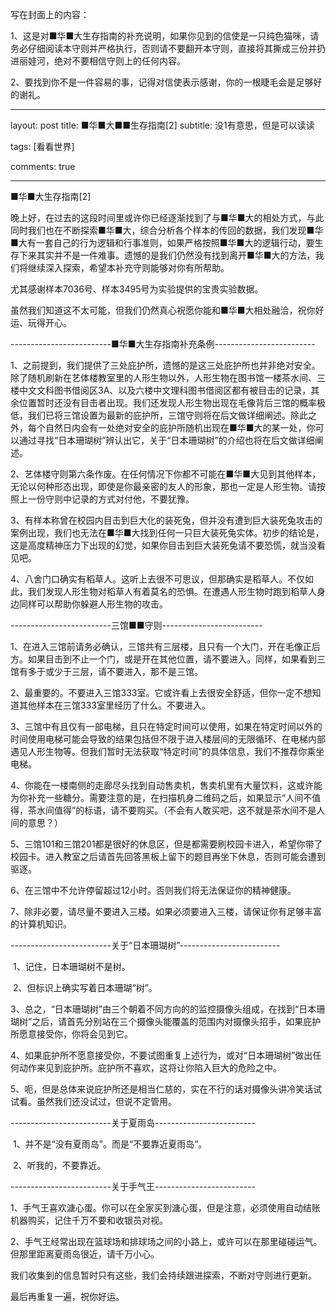 写在封面上的内容：

1、这是对■华■大生存指南的补充说明，如果你见到的信使是一只纯色猫咪，请务必仔细阅读本守则并严格执行，否则请不要翻开本守则，直接将其撕成三份并扔进丽娃河，绝对不要相信守则上的任何内容。

2、要找到你不是一件容易的事，记得对信使表示感谢，你的一根睫毛会是足够好的谢礼。

 

---
layout: post
title: ■华■大■■生存指南[2]
subtitle: 没1有意思，但是可以读读

tags: [看看世界]

comments: true

---



 

■华■大生存指南[2]

 

晚上好，在过去的这段时间里或许你已经逐渐找到了与■华■大的相处方式，与此同时我们也在不断探索■华■大，综合分析各个样本的传回的数据，我们发现■华■大有一套自己的行为逻辑和行事准则，如果严格按照■华■大的逻辑行动，要生存下来其实并不是一件难事。遗憾的是我们仍然没有找到离开■华■大的方法，我们将继续深入探索，希望本补充守则能够对你有所帮助。

尤其感谢样本7036号、样本3495号为实验提供的宝贵实验数据。

虽然我们知道这不太可能，但我们仍然真心祝愿你能和■华■大相处融洽，祝你好运、玩得开心。

 

 

 

-------------------------■华■大生存指南补充条例-------------------------

 

​    1、之前提到，我们提供了三处庇护所，遗憾的是这三处庇护所也并非绝对安全。除了随机刷新在艺体楼教室里的人形生物以外，人形生物在图书馆一楼茶水间、三楼中文文科图书借阅区3A、以及六楼中文理科图书借阅区都有被目击的记录，其余位置暂时还没有目击者出现。我们还发现人形生物出现在毛像背后三馆的概率极低，我们已将三馆设置为最新的庇护所，三馆守则将在后文做详细阐述。除此之外，每个自然日内会有一处绝对安全的庇护所随机出现在■华■大的某一处，你可以通过寻找“日本珊瑚树”辨认出它，关于“日本珊瑚树”的介绍也将在后文做详细阐述。

​    2、艺体楼守则第六条作废。在任何情况下你都不可能在■华■大见到其他样本，无论以何种形态出现，即使是你最亲密的友人的形象，那也一定是人形生物。请按照上一份守则中记录的方式对付他，不要犹豫。

​    3、有样本称曾在校园内目击到巨大化的装死兔，但并没有遭到巨大装死兔攻击的案例出现，我们也无法在■华■大找到任何一只巨大装死兔实体。初步的结论是，这是高度精神压力下出现的幻觉，如果你目击到巨大装死兔请不要恐慌，就当没看见吧。

​    4、八舍门口确实有稻草人。这听上去很不可思议，但那确实是稻草人。不仅如此，我们发现人形生物对稻草人有着莫名的恐惧。在遭遇人形生物时跑到稻草人身边同样可以帮助你躲避人形生物的攻击。

 

 

-------------------------三馆■■守则-------------------------

 

​    1、在进入三馆前请务必确认，三馆共有三层楼，且只有一个大门，开在毛像正后方。如果目击到不止一个门，或是开在其他位置，请不要进入。同样，如果看到三馆有多于或少于三层，请不要进入，那不是三馆。

​    2、最重要的。不要进入三馆333室。它或许看上去很安全舒适，但你一定不想知道其他样本在三馆333室里经历了什么。不要进入。

​    3、三馆中有且仅有一部电梯，且只在特定时间可以使用，如果在特定时间以外的时间使用电梯可能会导致的结果包括但不限于进入楼层间的无限循环、在电梯内部遇见人形生物等。但我们暂时无法获取“特定时间”的具体信息，我们不推荐你乘坐电梯。

​    4、你能在一楼南侧的走廊尽头找到自动售卖机，售卖机里有大量饮料，这或许能为你补充一些糖分。需要注意的是，在扫描机身二维码之后，如果显示“人间不值得，茶水间值得”的标语，请不要购买。（不会有人敢买吧，这不就是茶水间不是人间的意思？）

​    5、三馆101和三馆201都是很好的休息区，但是都需要刷校园卡进入，希望你带了校园卡。进入教室之后请首先回答黑板上留下的题目再坐下休息，否则可能会遭到驱逐。

​    6、在三馆中不允许停留超过12小时。否则我们将无法保证你的精神健康。

​    7、除非必要，请尽量不要进入三楼。如果必须要进入三楼，请保证你有足够丰富的计算机知识。

 

 

-------------------------关于“日本珊瑚树”-------------------------

 

​    1、记住，日本珊瑚树不是树。

​    2、但标识上确实写着日本珊瑚“树”。

​    3、总之，“日本珊瑚树”由三个朝着不同方向的的监控摄像头组成，在找到“日本珊瑚树”之后，请首先分别站在三个摄像头能覆盖的范围内对摄像头招手，如果庇护所愿意接受你，你将会见到它。

​    4、如果庇护所不愿意接受你，不要试图重复上述行为，或对“日本珊瑚树”做出任何动作来见到庇护所。庇护所不喜欢，这将让你陷入巨大的危险之中。

​    5、呃，但是总体来说庇护所还是相当仁慈的，实在不行的话对摄像头讲冷笑话试试看。虽然我们还没试过，但说不定管用。

 

 

-------------------------关于夏雨岛-------------------------

 

​    1、并不是“没有夏雨岛”。而是“不要靠近夏雨岛”。

​    2、听我的，不要靠近。

 

 

-------------------------关于手气王-------------------------

 

​    1、手气王喜欢溏心蛋。你可以在全家买到溏心蛋，但是注意，必须使用自动结账机器购买，记住千万不要和收银员对视。

​    2、手气王经常出现在篮球场和排球场之间的小路上，或许可以在那里碰碰运气。但那里距离夏雨岛很近，请千万小心。

 

 

我们收集到的信息暂时只有这些，我们会持续跟进探索，不断对守则进行更新。

最后再重复一遍，祝你好运。